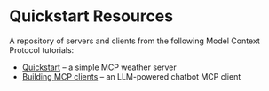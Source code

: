 # Quickstart Resources

A repository of servers and clients from the following Model Context Protocol tutorials:
- [Quickstart](https://modelcontextprotocol.io/quickstart) – a simple MCP weather server
- [Building MCP clients](https://modelcontextprotocol.io/tutorials/building-a-client) – an LLM-powered chatbot MCP client
